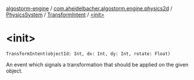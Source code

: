 [algostorm-engine](../../../index.md) / [com.aheidelbacher.algostorm.engine.physics2d](../../index.md) / [PhysicsSystem](../index.md) / [TransformIntent](index.md) / [&lt;init&gt;](.)

# &lt;init&gt;

`TransformIntent(objectId: Int, dx: Int, dy: Int, rotate: Float)`

An event which signals a transformation that should be applied on the
given object.

